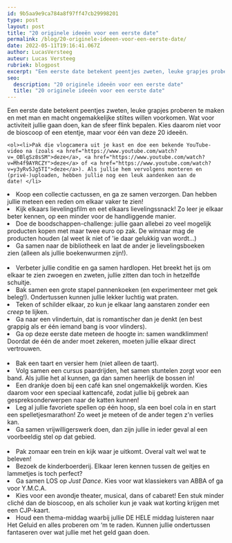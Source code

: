 ```yaml
---
id: 9b5aa9e9ca784a8f97ff47cb29998201
type: post
layout: post
title: "20 originele ideeën voor een eerste date"
permalink: /blog/20-originele-ideeen-voor-een-eerste-date/
date: 2022-05-11T19:16:41.067Z
author: LucasVersteeg
auteur: Lucas Versteeg
rubriek: blogpost
excerpt: "Een eerste date betekent peentjes zweten, leuke grapjes proberen te maken en met man en macht ongemakkelijke stiltes willen voorkomen. Wat voor activiteit jullie gaan doen, kan de sfeer flink bepalen. Kies daarom niet voor de bioscoop of een etentje, maar voor één van deze 20 ideeën.  "
seo:
  description: "20 originele ideeën voor een eerste date"
  title: "20 originele ideeën voor een eerste date"
---
```

Een eerste date betekent peentjes zweten, leuke grapjes proberen te maken en met man en macht ongemakkelijke stiltes willen voorkomen. Wat voor activiteit jullie gaan doen, kan de sfeer flink bepalen. Kies daarom niet voor de bioscoop of een etentje, maar voor één van deze 20 ideeën.  

    <ol><li>Pak die vlogcamera uit je kast en doe een bekende YouTube-video na (zoals <a href="https://www.youtube.com/watch?v=_OBlgSz8sSM">deze</a>, <a href="https://www.youtube.com/watch?v=Mh4f9AYRCZY">deze</a> of <a href="https://www.youtube.com/watch?v=y3yRv5Jg5TI">deze</a>). Als jullie hem vervolgens monteren en (privé-)uploaden, hebben jullie nog een leuk aandenken aan de date! </li>
<li>Koop een collectie cactussen, en ga ze samen verzorgen. Dan hebben jullie meteen een reden om elkaar vaker te zien!</li>
<li>Kijk elkaars lievelingsfilm en eet elkaars lievelingssnack! Zo leer je elkaar beter kennen, op een minder voor de handliggende manier. </li>
<li>Doe de boodschappen-challenge: jullie gaan allebei zo veel mogelijk producten kopen met maar twee euro op zak. De winnaar mag de producten houden (al weet ik niet of 'ie daar gelukkig van wordt...)</li>
<li>Ga samen naar de bibliotheek en laat de ander je lievelingsboeken zien (alleen als jullie boekenwurmen zijn!).<br> </li>
<li>Verbeter jullie conditie en ga samen hardlopen. Het breekt het ijs om elkaar te zien zwoegen en zweten, jullie zitten dan toch in hetzelfde schuitje. </li>
<li>Bak samen een grote stapel pannenkoeken (en experimenteer met gek beleg!). Ondertussen kunnen jullie lekker luchtig wat praten. </li>
<li>Teken of schilder elkaar, zo kun je elkaar lang aanstaren zonder een <em>creep</em> te lijken. </li>
<li>Ga naar een vlindertuin, dat is romantischer dan je denkt (en best grappig als er één iemand bang is voor vlinders).</li>
<li>Ga op deze eerste date meteen de hoogte in: samen wandklimmen! Doordat de één de ander moet zekeren, moeten jullie elkaar direct vertrouwen.<br> </li>
<li>Bak een taart en versier hem (niet alleen de taart).</li>
<li>Volg samen een cursus paardrijden, het samen stuntelen zorgt voor een band. Als jullie het al kunnen, ga dan samen heerlijk de bossen in!</li>
<li>Een drankje doen bij een café kan snel ongemakkelijk worden. Kies daarom voor een speciaal kattencafé, zodat jullie bij gebrek aan gespreksonderwerpen naar de katten kunnen!</li>
<li>Leg al jullie favoriete spellen op één hoop, sla een boel cola in en start een spelletjesmarathon! Zo weet je meteen of de ander tegen z'n verlies kan. </li>
<li>Ga samen vrijwilligerswerk doen, dan zijn jullie in ieder geval al een voorbeeldig stel op dat gebied.<br> </li>
<li>Pak zomaar een trein en kijk waar je uitkomt. Overal valt wel wat te beleven!</li>
<li>Bezoek de kinderboerderij. Elkaar leren kennen tussen de geitjes en lammetjes is toch perfect?</li>
<li>Ga samen LOS op <em>Just Dance</em>. Kies voor wat klassiekers van ABBA of ga voor Y.M.C.A.</li>
<li>Kies voor een avondje theater, musical, dans of cabaret! Een stuk minder cliché dan de bioscoop, en als scholier kun je vaak wat korting krijgen met een CJP-kaart. </li>
<li>Houd een thema-middag waarbij jullie DE HELE middag luisteren naar Het Geluid en alles proberen om ‘m te raden. Kunnen jullie ondertussen fantaseren over wat jullie met het geld gaan doen.</li>
</ol>  
